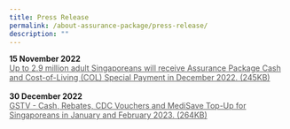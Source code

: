 ```yaml
---
title: Press Release
permalink: /about-assurance-package/press-release/
description: ""
---
```

<b>15 November 2022</b><br>
<a class="hyperlink" href="/files/2022_Nov.pdf">Up to 2.9 million adult Singaporeans will receive Assurance Package Cash and Cost-of-Living (COL) Special Payment in December 2022. (245KB)</a><br><br>
<b>30 December 2022</b><br>
<a class="hyperlink" href="/files/2022_Dec.pdf">GSTV - Cash, Rebates, CDC Vouchers and MediSave Top-Up for
Singaporeans in January and February 2023. (264KB)</a><br><br>

<style>
img.PressReleaseIcon {
  height: 15%;
  width: 15%;
}
 a.hyperlink {
    color:#575757;
  }
a.hyperlink:hover {
    color:MediumVioletRed;
  }
</style>